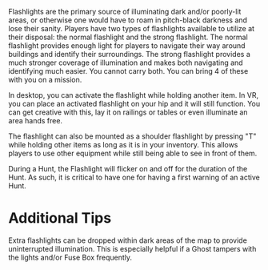 Flashlights are the primary source of illuminating dark and/or poorly-lit areas, or otherwise one would have to roam in pitch-black darkness and lose their sanity. Players have two types of flashlights available to utilize at their disposal: the normal flashlight and the strong flashlight. The normal flashlight provides enough light for players to navigate their way around buildings and identify their surroundings. The strong flashlight provides a much stronger coverage of illumination and makes both navigating and identifying much easier. You cannot carry both. You can bring 4 of these with you on a mission.

In desktop, you can activate the flashlight while holding another item. In VR, you can place an activated flashlight on your hip and it will still function. You can get creative with this, lay it on railings or tables or even illuminate an area hands free.

The flashlight can also be mounted as a shoulder flashlight by pressing "T" while holding other items as long as it is in your inventory. This allows players to use other equipment while still being able to see in front of them.

During a Hunt, the Flashlight will flicker on and off for the duration of the Hunt. As such, it is critical to have one for having a first warning of an active Hunt.

# Additional Tips
Extra flashlights can be dropped within dark areas of the map to provide uninterrupted illumination. This is especially helpful if a Ghost tampers with the lights and/or Fuse Box frequently.
